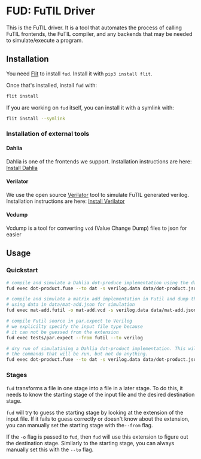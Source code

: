 # FUD: FuTIL Driver
This is the FuTIL driver. It is a tool that automates the process
of calling FuTIL frontends, the FuTIL compiler, and any backends that may
be needed to simulate/execute a program.

## Installation
You need [Flit](https://flit.readthedocs.io/en/latest/) to install `fud`.
Install it with `pip3 install flit`.

Once that's installed, install `fud` with:
```bash
flit install
```

If you are working on `fud` itself, you can install it with a symlink with:
```bash
flit install --symlink
```

### Installation of external tools
#### Dahlia
Dahlia is one of the frontends we support. Installation instructions are here: [Install Dahlia](https://github.com/cucapra/dahlia)

#### Verilator
We use the open source [Verilator](https://www.veripool.org/wiki/verilator) tool to simulate
FuTIL generated verilog. Installation instructions are here: [Install Verilator](https://www.veripool.org/projects/verilator/wiki/Installing)

#### Vcdump
Vcdump is a tool for converting `vcd` (Value Change Dump) files to json for easier

## Usage
### Quickstart

```bash
# compile and simulate a Dahlia dot-produce implementation using the data in data/dot-product.json
fud exec dot-product.fuse --to dat -s verilog.data data/dot-product.json

# compile and simulate a matrix add implementation in Futil and dump the vcd for debugging
# using data in data/mat-add.json for simulation
fud exec mat-add.futil -o mat-add.vcd -s verilog.data data/mat-add.json

# compile Futil source in par.expect to Verilog
# we explicilty specify the input file type because
# it can not be guessed from the extension
fud exec tests/par.expect --from futil --to verilog

# dry run of simulatining a Dahlia dot-product implementation. This will print
# the commands that will be run, but not do anything.
fud exec dot-product.fuse --to dat -s verilog.data data/dot-product.json --dry-run
```

### Stages
`fud` transforms a file in one stage into a file in a later stage.
To do this, it needs to know the starting stage of the input file and the desired
destination stage.

`fud` will try to guess the starting stage by looking at the extension of the input file.
If it fails to guess correctly or doesn't know about the extension, you can manually set
the starting stage with the`--from` flag.

If the `-o` flag is passed to `fud`, then `fud` will use this extension to figure out the destination
stage. Similarly to the starting stage, you can always manually set this with the `--to` flag.
